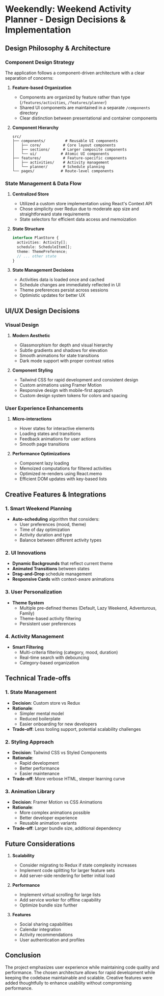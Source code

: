 # Weekendly: Weekend Activity Planner - Design Decisions & Implementation

## Design Philosophy & Architecture

### Component Design Strategy

The application follows a component-driven architecture with a clear separation of concerns:

1. **Feature-based Organization**

   - Components are organized by feature rather than type (`/features/activities`, `/features/planner`)
   - Shared UI components are maintained in a separate `/components` directory
   - Clear distinction between presentational and container components

2. **Component Hierarchy**
   ```
   src/
   ├── components/         # Reusable UI components
   │   ├── core/          # Core layout components
   │   ├── sections/      # Larger composite components
   │   └── ui/           # Atomic UI components
   ├── features/          # Feature-specific components
   │   ├── activities/    # Activity management
   │   └── planner/       # Schedule planning
   └── pages/            # Route-level components
   ```

### State Management & Data Flow

1. **Centralized Store**

   - Utilized a custom store implementation using React's Context API
   - Chose simplicity over Redux due to moderate app size and straightforward state requirements
   - State selectors for efficient data access and memoization

2. **State Structure**

   ```typescript
   interface PlanStore {
     activities: Activity[];
     schedule: ScheduleItem[];
     theme: ThemePreference;
     // ... other state
   }
   ```

3. **State Management Decisions**
   - Activities data is loaded once and cached
   - Schedule changes are immediately reflected in UI
   - Theme preferences persist across sessions
   - Optimistic updates for better UX

## UI/UX Design Decisions

### Visual Design

1. **Modern Aesthetic**

   - Glassmorphism for depth and visual hierarchy
   - Subtle gradients and shadows for elevation
   - Smooth animations for state transitions
   - Dark mode support with proper contrast ratios

2. **Component Styling**
   - Tailwind CSS for rapid development and consistent design
   - Custom animations using Framer Motion
   - Responsive design with mobile-first approach
   - Custom design system tokens for colors and spacing

### User Experience Enhancements

1. **Micro-interactions**

   - Hover states for interactive elements
   - Loading states and transitions
   - Feedback animations for user actions
   - Smooth page transitions

2. **Performance Optimizations**
   - Component lazy loading
   - Memoized computations for filtered activities
   - Optimized re-renders using React.memo
   - Efficient DOM updates with key-based lists

## Creative Features & Integrations

### 1. Smart Weekend Planning

- **Auto-scheduling** algorithm that considers:
  - User preferences (mood, theme)
  - Time of day optimization
  - Activity duration and type
  - Balance between different activity types

### 2. UI Innovations

- **Dynamic Backgrounds** that reflect current theme
- **Animated Transitions** between states
- **Drag-and-Drop** schedule management
- **Responsive Cards** with context-aware animations

### 3. User Personalization

- **Theme System**
  - Multiple pre-defined themes (Default, Lazy Weekend, Adventurous, Family)
  - Theme-based activity filtering
  - Persistent user preferences

### 4. Activity Management

- **Smart Filtering**
  - Multi-criteria filtering (category, mood, duration)
  - Real-time search with debouncing
  - Category-based organization

## Technical Trade-offs

### 1. State Management

- **Decision**: Custom store vs Redux
- **Rationale**:
  - Simpler mental model
  - Reduced boilerplate
  - Easier onboarding for new developers
- **Trade-off**: Less tooling support, potential scalability challenges

### 2. Styling Approach

- **Decision**: Tailwind CSS vs Styled Components
- **Rationale**:
  - Rapid development
  - Better performance
  - Easier maintenance
- **Trade-off**: More verbose HTML, steeper learning curve

### 3. Animation Library

- **Decision**: Framer Motion vs CSS Animations
- **Rationale**:
  - More complex animations possible
  - Better developer experience
  - Reusable animation variants
- **Trade-off**: Larger bundle size, additional dependency

## Future Considerations

1. **Scalability**

   - Consider migrating to Redux if state complexity increases
   - Implement code splitting for larger feature sets
   - Add server-side rendering for better initial load

2. **Performance**

   - Implement virtual scrolling for large lists
   - Add service worker for offline capability
   - Optimize bundle size further

3. **Features**
   - Social sharing capabilities
   - Calendar integration
   - Activity recommendations
   - User authentication and profiles

## Conclusion

The project emphasizes user experience while maintaining code quality and performance. The chosen architecture allows for rapid development while keeping the codebase maintainable and scalable. Creative features were added thoughtfully to enhance usability without compromising performance.
